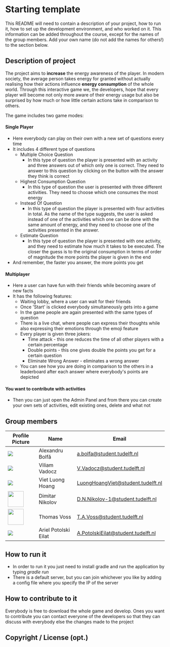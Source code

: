 # Starting template

This README will need to contain a description of your project, how to run it, how to set up the development environment, and who worked on it.
This information can be added throughout the course, except for the names of the group members.
Add your own name (do not add the names for others!) to the section below.

## Description of project
The project aims to **increase** the energy awareness of the player. In modern society, the average person takes energy for granted without
actually realising how their actions influence **energy consumption** of the whole world. Through this interactive game we, the developers, hope
that every player will become not only more aware of their energy usage but also be surprised by how much or how little certain actions take in comparison to others.

The game includes two game modes:
#### Single Player
- Here everybody can play on their own with a new set of questions every time
- It includes 4 different type of questions
  - Multiple Choice Question
    - In this type of question the player is presented with an activity and three answers out of which only one is correct. They need to answer to this question by clicking on the button with the answer they think is correct
  - Highest Consumption Question
    - In this type of question the user is presented with three different activities. They need to choose which one consumes the most energy
  - Instead Of Question
    - In this type of question the player is presented with four activities in total. As the name of the type suggests, the user is asked instead of one of the activities which one can be done with the same amount of energy, and they need to choose one of the activities presented in the answer.
  - Estimate Question
    - In this type of question the player is presented with one activity, and they need to estimate how much it takes to be executed. The closer the guess is to the original consumption in terms of order of magnitude the more points the player is given in the end
- And remember, the faster you answer, the more points you get

#### Multiplayer
- Here a user can have fun with their friends while becoming aware of new facts
- It has the following features:
  - Waiting lobby, where a user can wait for their friends
  - Once 'Start' is clicked everybody simultaneously gets into a game
  - In the game people are again presented with the same types of question
  - There is a live chat, where people can express their thoughts while also expressing their emotions through the emoji feature
  - Every player is given three jokers:
    - Time attack - this one reduces the time of all other players with a certain percentage
    - Double points - this one gives double the points you get for a certain question
    - Eliminate Wrong Answer - eliminates a wrong answer
  - You can see how you are doing in comparison to the others in a leaderboard after each answer where everybody's points are depicted


#### You want to contribute with activities
- Then you can just open the Admin Panel and from there you can create your own sets of activities, edit existing ones, delete and what not
## Group members

| Profile Picture | Name | Email |
|---|---|---|
|![](https://avatars.githubusercontent.com/u/94116300?s=50&u=6488ac63f9d718ba412d57bad9fae6e8d2acab03&v=4)| Alexandru Bolfă | a.bolfa@student.tudelft.nl |
| ![](https://secure.gravatar.com/avatar/8f7501b701af93c4e7824e68e9715f86?s=800&d=identicon&size=50) | Viliam Vadocz | V.Vadocz@student.tudelft.nl |
| ![](https://secure.gravatar.com/avatar/9b63b2c9dd280b1a84186b1ff80887bd?s=800&d=identicon&size=50) | Viet Luong Hoang | LuongHoangViet@student.tudelft.nl |
| <img src = "https://gitlab.ewi.tudelft.nl/uploads/-/system/user/avatar/4806/avatar.png" width = 50> | Dimitar Nikolov | D.N.Nikolov-1@student.tudelft.nl |
| <img src="https://gitlab.ewi.tudelft.nl/uploads/-/system/user/avatar/4176/avatar.png" width=50> | Thomas Voss | T.A.Voss@student.tudelft.nl |
| ![](https://secure.gravatar.com/avatar/f0b2194f76430570db81e04555645c62?s=800&d=identicon&size=50) | Ariel Potolski Eilat | A.PotolskiEilat@student.tudelft.nl |

## How to run it
- In order to run it you just need to install gradle and run the application by typing *gradle run*
- There is a default server, but you can join whichever you like by adding a config file where you specify the IP of the server

## How to contribute to it
Everybody is free to download the whole game and develop. Ones you want to contribute you can contact everyone of the developers so that they can discuss with everybody else the changes made to the project

## Copyright / License (opt.)
